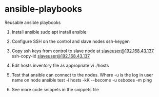 # ansible-playbooks

Reusable ansible playbooks

1. Install ansible
   sudo apt install ansible

2. Configure SSH on the control and slave nodes
   ssh-keygen

3. Copy ssh keys from control to slave node at slaveuser@192.168.43.137
   ssh-copy-id slaveuser@192.168.43.137

4. Edit hosts inventory file as appropriate
   vi ./hosts

5. Test that ansible can connect to the nodes. Where -u is the log in user name on node
   ansible test -i hosts -kK --become -u osboxes -m ping

6. See more code snippets in the snippets file
